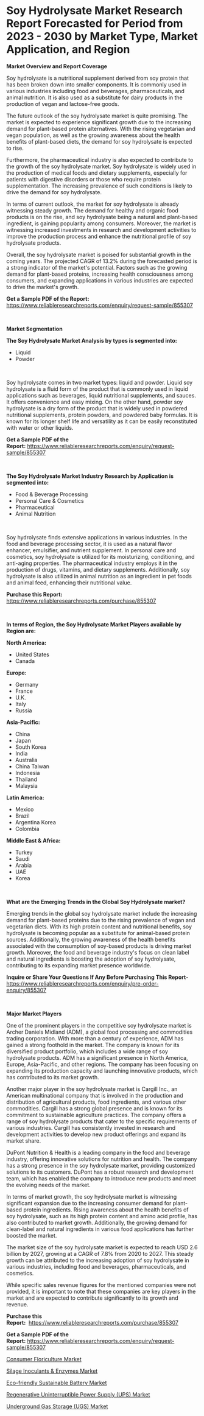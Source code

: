 <p><h1>Soy Hydrolysate Market Research Report Forecasted for Period from 2023 -  2030 by Market Type, Market Application, and Region</h1></p><p><strong>Market Overview and Report Coverage</strong></p>
<p><p>Soy hydrolysate is a nutritional supplement derived from soy protein that has been broken down into smaller components. It is commonly used in various industries including food and beverages, pharmaceuticals, and animal nutrition. It is also used as a substitute for dairy products in the production of vegan and lactose-free goods.</p><p>The future outlook of the soy hydrolysate market is quite promising. The market is expected to experience significant growth due to the increasing demand for plant-based protein alternatives. With the rising vegetarian and vegan population, as well as the growing awareness about the health benefits of plant-based diets, the demand for soy hydrolysate is expected to rise.</p><p>Furthermore, the pharmaceutical industry is also expected to contribute to the growth of the soy hydrolysate market. Soy hydrolysate is widely used in the production of medical foods and dietary supplements, especially for patients with digestive disorders or those who require protein supplementation. The increasing prevalence of such conditions is likely to drive the demand for soy hydrolysate.</p><p>In terms of current outlook, the market for soy hydrolysate is already witnessing steady growth. The demand for healthy and organic food products is on the rise, and soy hydrolysate being a natural and plant-based ingredient, is gaining popularity among consumers. Moreover, the market is witnessing increased investments in research and development activities to improve the production process and enhance the nutritional profile of soy hydrolysate products.</p><p>Overall, the soy hydrolysate market is poised for substantial growth in the coming years. The projected CAGR of 13.2% during the forecasted period is a strong indicator of the market's potential. Factors such as the growing demand for plant-based proteins, increasing health consciousness among consumers, and expanding applications in various industries are expected to drive the market's growth.</p></p>
<p><strong>Get a Sample PDF of the Report:</strong> <a href="https://www.reliableresearchreports.com/enquiry/request-sample/855307">https://www.reliableresearchreports.com/enquiry/request-sample/855307</a></p>
<p>&nbsp;</p>
<p><strong>Market Segmentation</strong></p>
<p><strong>The Soy Hydrolysate Market Analysis by types is segmented into:</strong></p>
<p><ul><li>Liquid</li><li>Powder</li></ul></p>
<p>&nbsp;</p>
<p><p>Soy hydrolysate comes in two market types: liquid and powder. Liquid soy hydrolysate is a fluid form of the product that is commonly used in liquid applications such as beverages, liquid nutritional supplements, and sauces. It offers convenience and easy mixing. On the other hand, powder soy hydrolysate is a dry form of the product that is widely used in powdered nutritional supplements, protein powders, and powdered baby formulas. It is known for its longer shelf life and versatility as it can be easily reconstituted with water or other liquids.</p></p>
<p><strong>Get a Sample PDF of the Report:</strong>&nbsp;<a href="https://www.reliableresearchreports.com/enquiry/request-sample/855307">https://www.reliableresearchreports.com/enquiry/request-sample/855307</a></p>
<p>&nbsp;</p>
<p><strong>The Soy Hydrolysate Market Industry Research by Application is segmented into:</strong></p>
<p><ul><li>Food & Beverage Processing </li><li>Personal Care & Cosmetics</li><li>Pharmaceutical</li><li>Animal Nutrition</li></ul></p>
<p>&nbsp;</p>
<p><p>Soy hydrolysate finds extensive applications in various industries. In the food and beverage processing sector, it is used as a natural flavor enhancer, emulsifier, and nutrient supplement. In personal care and cosmetics, soy hydrolysate is utilized for its moisturizing, conditioning, and anti-aging properties. The pharmaceutical industry employs it in the production of drugs, vitamins, and dietary supplements. Additionally, soy hydrolysate is also utilized in animal nutrition as an ingredient in pet foods and animal feed, enhancing their nutritional value.</p></p>
<p><strong>Purchase this Report:</strong>&nbsp; <a href="https://www.reliableresearchreports.com/purchase/855307">https://www.reliableresearchreports.com/purchase/855307</a></p>
<p>&nbsp;</p>
<p><strong>In terms of Region, the Soy Hydrolysate Market Players available by Region are:</strong></p>
<p>
    <p> <strong> North America: </strong>
        <ul>
            <li>United States</li>
            <li>Canada</li>
        </ul>
        </p> 
    <p> <strong> Europe: </strong>
        <ul>
            <li>Germany</li>
            <li>France</li>
            <li>U.K.</li>
            <li>Italy</li>
            <li>Russia</li>
        </ul>
        </p> 
    <p> <strong> Asia-Pacific: </strong>
        <ul>
            <li>China</li>
            <li>Japan</li>
            <li>South Korea</li>
            <li>India</li>
            <li>Australia</li>
            <li>China Taiwan</li>
            <li>Indonesia</li>
            <li>Thailand</li>
            <li>Malaysia</li>
        </ul>
        </p> 
    <p> <strong> Latin America: </strong>
        <ul>
            <li>Mexico</li>
            <li>Brazil</li>
            <li>Argentina Korea</li>
            <li>Colombia</li>
        </ul>
        </p> 
    <p> <strong> Middle East & Africa: </strong>
        <ul>
            <li>Turkey</li>
            <li>Saudi</li>
            <li>Arabia</li>
            <li>UAE</li>
            <li>Korea</li>
        </ul>
    </p>
    </p>
<p>&nbsp;</p>
<p><strong>What are the Emerging Trends in the Global Soy Hydrolysate market?</strong></p>
<p><p>Emerging trends in the global soy hydrolysate market include the increasing demand for plant-based proteins due to the rising prevalence of vegan and vegetarian diets. With its high protein content and nutritional benefits, soy hydrolysate is becoming popular as a substitute for animal-based protein sources. Additionally, the growing awareness of the health benefits associated with the consumption of soy-based products is driving market growth. Moreover, the food and beverage industry's focus on clean label and natural ingredients is boosting the adoption of soy hydrolysate, contributing to its expanding market presence worldwide.</p></p>
<p><strong>Inquire or Share Your Questions If Any Before Purchasing This Report</strong>- <a href="https://www.reliableresearchreports.com/enquiry/pre-order-enquiry/855307">https://www.reliableresearchreports.com/enquiry/pre-order-enquiry/855307</a></p>
<p>&nbsp;</p>
<p><strong>Major Market Players</strong></p>
<p><p>One of the prominent players in the competitive soy hydrolysate market is Archer Daniels Midland (ADM), a global food processing and commodities trading corporation. With more than a century of experience, ADM has gained a strong foothold in the market. The company is known for its diversified product portfolio, which includes a wide range of soy hydrolysate products. ADM has a significant presence in North America, Europe, Asia-Pacific, and other regions. The company has been focusing on expanding its production capacity and launching innovative products, which has contributed to its market growth.</p><p>Another major player in the soy hydrolysate market is Cargill Inc., an American multinational company that is involved in the production and distribution of agricultural products, food ingredients, and various other commodities. Cargill has a strong global presence and is known for its commitment to sustainable agriculture practices. The company offers a range of soy hydrolysate products that cater to the specific requirements of various industries. Cargill has consistently invested in research and development activities to develop new product offerings and expand its market share.</p><p>DuPont Nutrition & Health is a leading company in the food and beverage industry, offering innovative solutions for nutrition and health. The company has a strong presence in the soy hydrolysate market, providing customized solutions to its customers. DuPont has a robust research and development team, which has enabled the company to introduce new products and meet the evolving needs of the market.</p><p>In terms of market growth, the soy hydrolysate market is witnessing significant expansion due to the increasing consumer demand for plant-based protein ingredients. Rising awareness about the health benefits of soy hydrolysate, such as its high protein content and amino acid profile, has also contributed to market growth. Additionally, the growing demand for clean-label and natural ingredients in various food applications has further boosted the market.</p><p>The market size of the soy hydrolysate market is expected to reach USD 2.6 billion by 2027, growing at a CAGR of 7.8% from 2020 to 2027. This steady growth can be attributed to the increasing adoption of soy hydrolysate in various industries, including food and beverages, pharmaceuticals, and cosmetics.</p><p>While specific sales revenue figures for the mentioned companies were not provided, it is important to note that these companies are key players in the market and are expected to contribute significantly to its growth and revenue.</p></p>
<p><strong>Purchase this Report:</strong>&nbsp;&nbsp;<a href="https://www.reliableresearchreports.com/purchase/855307">https://www.reliableresearchreports.com/purchase/855307</a></p>
<p></p>
<p><strong>Get a Sample PDF of the Report:</strong>&nbsp;<a href="https://www.reliableresearchreports.com/enquiry/request-sample/855307">https://www.reliableresearchreports.com/enquiry/request-sample/855307</a></p>
<p><p><a href="https://github.com/rahu1503/Market-Research-Report-List-1/blob/main/consumer-floriculture-market.md">Consumer Floriculture Market</a></p><p><a href="https://github.com/rahu1501/Market-Research-Report-List-1/blob/main/silage-inoculants-enzymes-market.md">Silage Inoculants & Enzymes Market</a></p><p><a href="https://www.linkedin.com/pulse/eco-friendly-sustainable-battery-market-size-share-global-42vqf/">Eco-friendly Sustainable Battery Market</a></p><p><a href="https://www.linkedin.com/pulse/regenerative-uninterruptible-power-supply-ups-market-size-share-aowde/">Regenerative Uninterruptible Power Supply (UPS) Market</a></p><p><a href="https://www.linkedin.com/pulse/underground-gas-storage-ugs-market-challenges-opportunities-0nrdf/">Underground Gas Storage (UGS) Market</a></p></p>